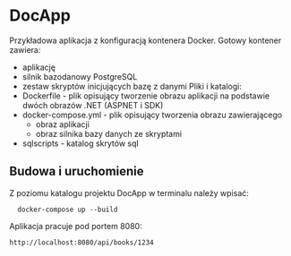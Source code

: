 ﻿# DocApp
Przykładowa aplikacja z konfiguracją kontenera Docker.
Gotowy kontener zawiera:
- aplikację
- silnik bazodanowy PostgreSQL
- zestaw skryptów inicjujących bazę z danymi
Pliki i katalogi:
- Dockerfile - plik opisujący tworzenie obrazu aplikacji na podstawie dwóch obrazów .NET (ASPNET i SDK)
- docker-compose.yml - plik opisujący tworzenia obrazu zawierającego 
  - obraz aplikacji
  - obraz silnika bazy danych ze skryptami
- sqlscripts - katalog skrytów sql

## Budowa i uruchomienie
Z poziomu katalogu projektu DocApp w terminalu należy wpisać:
```text
  docker-compose up --build
```
Aplikacja pracuje pod portem 8080:
```http request
http://localhost:8080/api/books/1234
```